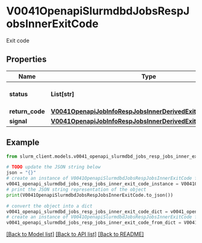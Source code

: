 # V0041OpenapiSlurmdbdJobsRespJobsInnerExitCode

Exit code

## Properties

Name | Type | Description | Notes
------------ | ------------- | ------------- | -------------
**status** | **List[str]** | Status given by return code | [optional] 
**return_code** | [**V0041OpenapiJobInfoRespJobsInnerDerivedExitCodeReturnCode**](V0041OpenapiJobInfoRespJobsInnerDerivedExitCodeReturnCode.md) |  | [optional] 
**signal** | [**V0041OpenapiJobInfoRespJobsInnerDerivedExitCodeSignal**](V0041OpenapiJobInfoRespJobsInnerDerivedExitCodeSignal.md) |  | [optional] 

## Example

```python
from slurm_client.models.v0041_openapi_slurmdbd_jobs_resp_jobs_inner_exit_code import V0041OpenapiSlurmdbdJobsRespJobsInnerExitCode

# TODO update the JSON string below
json = "{}"
# create an instance of V0041OpenapiSlurmdbdJobsRespJobsInnerExitCode from a JSON string
v0041_openapi_slurmdbd_jobs_resp_jobs_inner_exit_code_instance = V0041OpenapiSlurmdbdJobsRespJobsInnerExitCode.from_json(json)
# print the JSON string representation of the object
print(V0041OpenapiSlurmdbdJobsRespJobsInnerExitCode.to_json())

# convert the object into a dict
v0041_openapi_slurmdbd_jobs_resp_jobs_inner_exit_code_dict = v0041_openapi_slurmdbd_jobs_resp_jobs_inner_exit_code_instance.to_dict()
# create an instance of V0041OpenapiSlurmdbdJobsRespJobsInnerExitCode from a dict
v0041_openapi_slurmdbd_jobs_resp_jobs_inner_exit_code_from_dict = V0041OpenapiSlurmdbdJobsRespJobsInnerExitCode.from_dict(v0041_openapi_slurmdbd_jobs_resp_jobs_inner_exit_code_dict)
```
[[Back to Model list]](../README.md#documentation-for-models) [[Back to API list]](../README.md#documentation-for-api-endpoints) [[Back to README]](../README.md)



